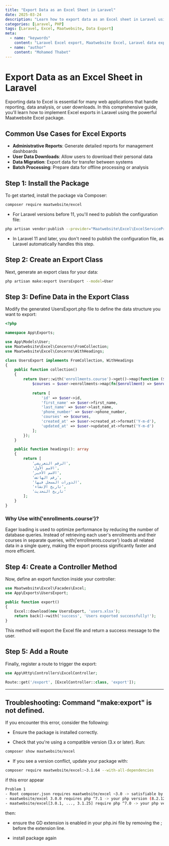 ```yaml
---
title: "Export Data as an Excel Sheet in Laravel"
date: 2025-03-24
description: "Learn how to export data as an Excel sheet in Laravel using the Maatwebsite Excel package."
categories: [Laravel, PHP]
tags: [Laravel, Excel, Maatwebsite, Data Export]
meta:
  - name: "keywords"
    content: "Laravel Excel export, Maatwebsite Excel, Laravel data export, Laravel reporting"
  - name: "author"
    content: "Mohamed Thabet"
---
```


# Export Data as an Excel Sheet in Laravel

Exporting data to Excel is essential for many web applications that handle reporting, data analysis, or user downloads. In this comprehensive guide, you'll learn how to implement Excel exports in Laravel using the powerful Maatwebsite Excel package.

## Common Use Cases for Excel Exports

- **Administrative Reports**: Generate detailed reports for management dashboards
- **User Data Downloads**: Allow users to download their personal data
- **Data Migration**: Export data for transfer between systems
- **Batch Processing**: Prepare data for offline processing or analysis

## Step 1: Install the Package

To get started, install the package via Composer:

```bash
composer require maatwebsite/excel
```

- For Laravel versions before 11, you'll need to publish the configuration file:

```bash
php artisan vendor:publish --provider="Maatwebsite\Excel\ExcelServiceProvider" --tag=config
```

- In Laravel 11 and later, you don't need to publish the configuration file, as Laravel automatically handles this step.

## Step 2: Create an Export Class

Next, generate an export class for your data:

```bash
php artisan make:export UsersExport --model=User
```

## Step 3: Define Data in the Export Class

Modify the generated UsersExport.php file to define the data structure you want to export:
```php 
<?php

namespace App\Exports;

use App\Models\User;
use Maatwebsite\Excel\Concerns\FromCollection;
use Maatwebsite\Excel\Concerns\WithHeadings;

class UsersExport implements FromCollection, WithHeadings
{
    public function collection()
    {
        return User::with('enrollments.course')->get()->map(function ($user) {
            $courses = $user->enrollments->map(fn($enrollment) => $enrollment->course->name)->join(', ');
            
            return [
                'id' => $user->id,
                'first_name' => $user->first_name,
                'last_name' => $user->last_name,
                'phone_number' => $user->phone_number,
                'courses' => $courses,
                'created_at' => $user->created_at->format('Y-m-d'),
                'updated_at' => $user->updated_at->format('Y-m-d')
            ];
        });
    }

    public function headings(): array
    {
        return [
            'الرقم التعريفي',
            'الاسم الأول',
            'الاسم الأخير',
            'رقم الهاتف',
            'الدورات المسجل فيها',
            'تاريخ الإنشاء',
            'تاريخ التحديث'
        ];
    }
}
```

### Why Use with('enrollments.course')?

Eager loading is used to optimize performance by reducing the number of database queries. Instead of retrieving each user's enrollments and their courses in separate queries, with('enrollments.course') loads all related data in a single query, making the export process significantly faster and more efficient.

## Step 4: Create a Controller Method

Now, define an export function inside your controller:

```php
use Maatwebsite\Excel\Facades\Excel;
use App\Exports\UsersExport;

public function export()
{
    Excel::download(new UsersExport, 'users.xlsx');
    return back()->with('success', 'Users exported successfully!');
}
```

This method will export the Excel file and return a success message to the user.

## Step 5: Add a Route

Finally, register a route to trigger the export:

```php
use App\Http\Controllers\ExcelController;

Route::get('/export', [ExcelController::class, 'export']);
```
---

## Troubleshooting: Command "make:export" is not defined.

If you encounter this error, consider the following:

- Ensure the package is installed correctly.

- Check that you're using a compatible version (3.x or later). Run:

```bash
composer show maatwebsite/excel
```

- If you see a version conflict, update your package with:

```bash
composer require maatwebsite/excel:~3.1.64 --with-all-dependencies
```
if this error appear 
```bash
Problem 1
- Root composer.json requires maatwebsite/excel ~3.0 -> satisfiable by maatwebsite/excel[3.0.0, ..., 3.1.64].
- maatwebsite/excel 3.0.0 requires php ^7.1 -> your php version (8.2.12) does not satisfy that requirement.
- maatwebsite/excel[3.0.1, ..., 3.1.25] require php ^7.0 -> your php version (8.2.12) does not satisfy
```
then: 
 - ensure the GD extension is enabled in your php.ini file by removing the ; before the extension line.

-  install package again 